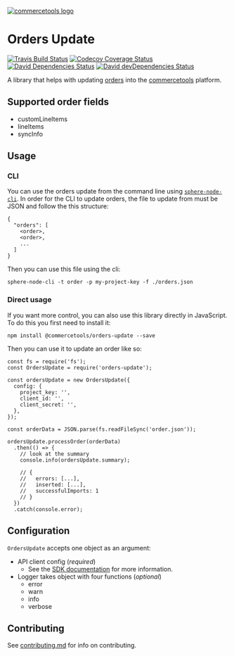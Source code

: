 [![commercetools logo][commercetools-icon]][commercetools]

# Orders Update
[![Travis Build Status][travis-icon]][travis]
[![Codecov Coverage Status][codecov-icon]][codecov]
[![David Dependencies Status][david-icon]][david]
[![David devDependencies Status][david-dev-icon]][david-dev]

A library that helps with updating [orders](https://dev.commercetools.com/http-api-projects-orders.html) into the [commercetools] platform.

## Supported order fields
- customLineItems
- lineItems
- syncInfo

## Usage

### CLI

You can use the orders update from the command line using [`sphere-node-cli`](https://github.com/sphereio/sphere-node-cli).
In order for the CLI to update orders, the file to update from must be JSON and follow the this structure:
```
{
  "orders": [
    <order>,
    <order>,
    ...
  ]
}
```
Then you can use this file using the cli:
```
sphere-node-cli -t order -p my-project-key -f ./orders.json
```

### Direct usage

If you want more control, you can also use this library directly in JavaScript. To do this you first need to install it:
```
npm install @commercetools/orders-update --save
```
Then you can use it to update an order like so:
```
const fs = require('fs');
const OrdersUpdate = require('orders-update');

const ordersUpdate = new OrdersUpdate({
  config: {
    project_key: '',
    client_id: '',
    client_secret: '',
  },
});

const orderData = JSON.parse(fs.readFileSync('order.json'));

ordersUpdate.processOrder(orderData)
  .then(() => {
    // look at the summary
    console.info(ordersUpdate.summary);

    // {
    //   errors: [...],
    //   inserted: [...],
    //   successfulImports: 1
    // }
  })
  .catch(console.error);
```

## Configuration
`OrdersUpdate` accepts one object as an argument:
- API client config (_required_)
  - See the [SDK documentation](http://sphereio.github.io/sphere-node-sdk/classes/SphereClient.html) for more information.
- Logger takes object with four functions (_optional_)
  - error
  - warn
  - info
  - verbose

## Contributing
See [contributing.md](contributing.md) for info on contributing.

[commercetools]: https://commercetools.com/
[commercetools-icon]: https://cdn.rawgit.com/commercetools/press-kit/master/PNG/72DPI/CT%20logo%20horizontal%20RGB%2072dpi.png
[travis]: https://travis-ci.org/commercetools/orders-update
[travis-icon]: https://img.shields.io/travis/commercetools/orders-update/master.svg?style=flat-square
[codecov]: https://codecov.io/gh/commercetools/orders-update
[codecov-icon]: https://img.shields.io/codecov/c/github/commercetools/orders-update.svg?style=flat-square
[david]: https://david-dm.org/commercetools/orders-update
[david-icon]: https://img.shields.io/david/commercetools/orders-update.svg?style=flat-square
[david-dev]: https://david-dm.org/commercetools/orders-update?type=dev
[david-dev-icon]: https://img.shields.io/david/dev/commercetools/orders-update.svg?style=flat-square

